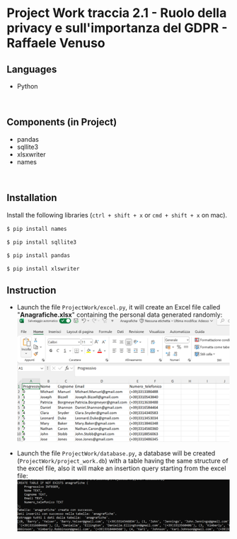 # Project Work traccia 2.1 - Ruolo della privacy e sull'importanza del GDPR - Raffaele Venuso
## Languages
- Python
<br>

## Components (in Project)
- pandas
- sqllite3
- xlsxwriter
- names
<br>

## Installation
Install the following libraries (`ctrl + shift + x` or `cmd + shift + x` on mac).
```
$ pip install names
```

```
$ pip install sqllite3
```

```
$ pip install pandas
```

```
$ pip install xlswriter
```

## Instruction
- Launch the file `ProjectWork/excel.py`, it will create an Excel file called "**Anagrafiche.xlsx**" containing the personal data generated randomly:
  ![Example-streamlit](images/file_anagrafiche.png)

- Launch the file `ProjectWork/database.py`, a database will be created (`ProjectWork/project_work.db`) with a table having the same structure of the excel file, also it will make an insertion query starting from the excel file:
  ![Example-streamlit](images/database.png)
  
